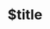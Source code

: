 ---
title: $title
second_title: Referência de API do Aspose.Words para .NET
description: $description
type: docs
weight: $weight
url: /pt/net/$ref/
---